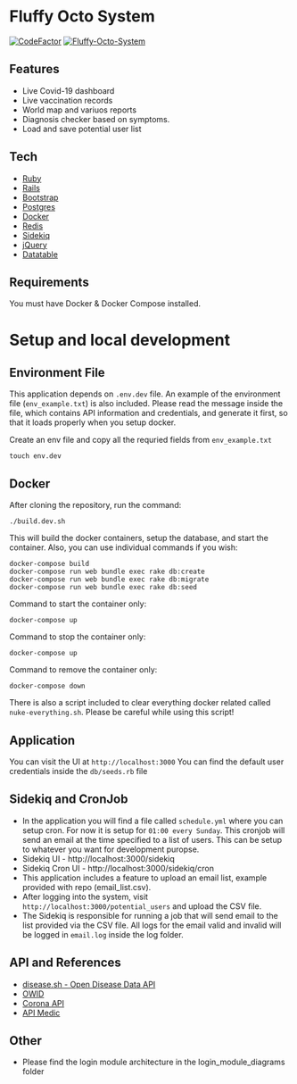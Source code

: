# Fluffy Octo System

[![CodeFactor](https://www.codefactor.io/repository/github/arisal2/fluffy-octo-system/badge)](https://www.codefactor.io/repository/github/arisal2/fluffy-octo-system)
[![Fluffy-Octo-System](https://github.com/arisal2/fluffy-octo-system/actions/workflows/fluffy_octo_system.yml/badge.svg)](https://github.com/arisal2/fluffy-octo-system/actions/workflows/fluffy_octo_system.yml)

## Features
- Live Covid-19 dashboard
- Live vaccination records
- World map and variuos reports
- Diagnosis checker based on symptoms. 
- Load and save potential user list

## Tech

- [Ruby](https://www.ruby-lang.org/en/)
- [Rails](https://rubyonrails.org/)
- [Bootstrap](https://getbootstrap.com/)
- [Postgres](https://www.postgresql.org/)
- [Docker](https://www.docker.com/)
- [Redis](https://redis.io/)
- [Sidekiq](https://sidekiq.org/)
- [jQuery](https://jquery.com/)
- [Datatable](https://datatables.net/)

## Requirements

You must have Docker & Docker Compose installed.

# Setup and local development

## Environment File

This application depends on `.env.dev` file. An example of the environment file (`env_example.txt`) is also included. Please read the message inside the file, which contains API information and credentials, and generate it first, so that it loads properly when you setup docker.

Create an env file and copy all the requried fields from `env_example.txt`
```
touch env.dev
```

## Docker
After cloning the repository, run the command:
```
./build.dev.sh
```
This will build the docker containers, setup the database, and start the container.
Also, you can use individual commands if you wish:

```
docker-compose build
docker-compose run web bundle exec rake db:create
docker-compose run web bundle exec rake db:migrate
docker-compose run web bundle exec rake db:seed
```

Command to start the container only: 
```
docker-compose up
```
Command to stop the container only: 
```
docker-compose up
```
Command to remove the container only: 
```
docker-compose down
```

There is also a script included to clear everything docker related called `nuke-everything.sh`. Please be careful while using this script!

## Application

You can visit the UI at `http://localhost:3000`
You can find the default user credentials inside the `db/seeds.rb` file

## Sidekiq and CronJob
- In the application you will find a file called `schedule.yml` where you can setup cron. For now it is setup for `01:00 every Sunday`. This cronjob will send an email at the time specified to a list of users.  This can be setup to whatever you want for development puropse.
- Sidekiq UI - http://localhost:3000/sidekiq
- Sidekiq Cron UI - http://localhost:3000/sidekiq/cron
- This application includes a feature to upload an email list, example provided with repo (email_list.csv).
- After logging into the system, visit  `http://localhost:3000/potential_users` and upload the CSV file.
- The Sidekiq is responsible for running a job that will send email to the list provided via the CSV file. All logs for the email valid and invalid will be logged in `email.log` inside the log folder.

## API and References
- [disease.sh - Open Disease Data API](https://disease.sh)
- [OWID](https://ourworldindata.org)
- [Corona API](https://corona-api.com)
- [API Medic](https://apimedic.com)

## Other

- Please find the login module architecture in the login_module_diagrams folder